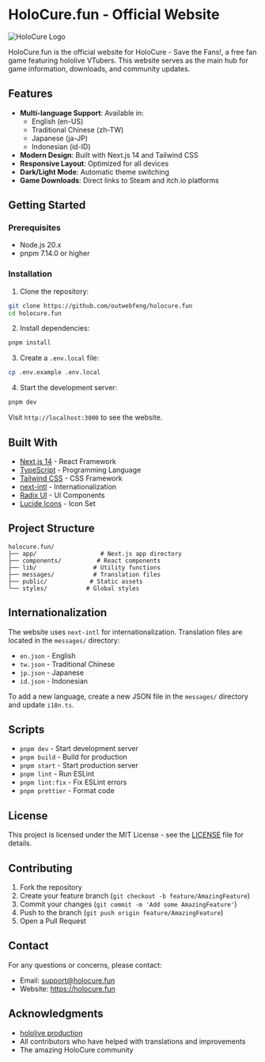 # HoloCure.fun - Official Website

![HoloCure Logo](public/images/logo.png)

HoloCure.fun is the official website for HoloCure - Save the Fans!, a free fan game featuring hololive VTubers. This website serves as the main hub for game information, downloads, and community updates.

## Features

- **Multi-language Support**: Available in:
  - English (en-US)
  - Traditional Chinese (zh-TW)
  - Japanese (ja-JP)
  - Indonesian (id-ID)
- **Modern Design**: Built with Next.js 14 and Tailwind CSS
- **Responsive Layout**: Optimized for all devices
- **Dark/Light Mode**: Automatic theme switching
- **Game Downloads**: Direct links to Steam and itch.io platforms

## Getting Started

### Prerequisites

- Node.js 20.x
- pnpm 7.14.0 or higher

### Installation

1. Clone the repository:
```bash
git clone https://github.com/outwebfeng/holocure.fun
cd holocure.fun
```

2. Install dependencies:
```bash
pnpm install
```

3. Create a `.env.local` file:
```bash
cp .env.example .env.local
```

4. Start the development server:
```bash
pnpm dev
```

Visit `http://localhost:3000` to see the website.

## Built With

- [Next.js 14](https://nextjs.org/) - React Framework
- [TypeScript](https://www.typescriptlang.org/) - Programming Language
- [Tailwind CSS](https://tailwindcss.com/) - CSS Framework
- [next-intl](https://next-intl-docs.vercel.app/) - Internationalization
- [Radix UI](https://www.radix-ui.com/) - UI Components
- [Lucide Icons](https://lucide.dev/) - Icon Set

## Project Structure

```
holocure.fun/
├── app/                  # Next.js app directory
├── components/          # React components
├── lib/                # Utility functions
├── messages/           # Translation files
├── public/            # Static assets
└── styles/           # Global styles
```

## Internationalization

The website uses `next-intl` for internationalization. Translation files are located in the `messages/` directory:

- `en.json` - English
- `tw.json` - Traditional Chinese
- `jp.json` - Japanese
- `id.json` - Indonesian

To add a new language, create a new JSON file in the `messages/` directory and update `i18n.ts`.

## Scripts

- `pnpm dev` - Start development server
- `pnpm build` - Build for production
- `pnpm start` - Start production server
- `pnpm lint` - Run ESLint
- `pnpm lint:fix` - Fix ESLint errors
- `pnpm prettier` - Format code

## License

This project is licensed under the MIT License - see the [LICENSE](LICENSE) file for details.

## Contributing

1. Fork the repository
2. Create your feature branch (`git checkout -b feature/AmazingFeature`)
3. Commit your changes (`git commit -m 'Add some AmazingFeature'`)
4. Push to the branch (`git push origin feature/AmazingFeature`)
5. Open a Pull Request

## Contact

For any questions or concerns, please contact:
- Email: support@holocure.fun
- Website: https://holocure.fun

## Acknowledgments

- [hololive production](https://hololive.hololivepro.com/)
- All contributors who have helped with translations and improvements
- The amazing HoloCure community
